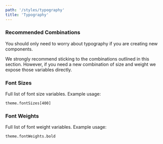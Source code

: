 ```yaml
---
path: '/styles/typography'
title: 'Typography'
---
```


### Recommended Combinations

You should only need to worry about typography if you are creating new components.

We strongly recommend sticking to the combinations outlined in this section. However, if you need a new combination of size and weight we expose those variables directly.

<FontCombinations></FontCombinations>

### Font Sizes

Full list of font size variables. Example usage:

`theme.fontSizes[400]`

<FontSizes></FontSizes>

### Font Weights

Full list of font weight variables. Example usage:

`theme.fontWeights.bold`

<FontWeights></FontWeights>
